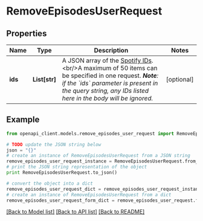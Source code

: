 # RemoveEpisodesUserRequest


## Properties
Name | Type | Description | Notes
------------ | ------------- | ------------- | -------------
**ids** | **List[str]** | A JSON array of the [Spotify IDs](/documentation/web-api/concepts/spotify-uris-ids). &lt;br/&gt;A maximum of 50 items can be specified in one request. _**Note**: if the &#x60;ids&#x60; parameter is present in the query string, any IDs listed here in the body will be ignored._  | [optional] 

## Example

```python
from openapi_client.models.remove_episodes_user_request import RemoveEpisodesUserRequest

# TODO update the JSON string below
json = "{}"
# create an instance of RemoveEpisodesUserRequest from a JSON string
remove_episodes_user_request_instance = RemoveEpisodesUserRequest.from_json(json)
# print the JSON string representation of the object
print RemoveEpisodesUserRequest.to_json()

# convert the object into a dict
remove_episodes_user_request_dict = remove_episodes_user_request_instance.to_dict()
# create an instance of RemoveEpisodesUserRequest from a dict
remove_episodes_user_request_form_dict = remove_episodes_user_request.from_dict(remove_episodes_user_request_dict)
```
[[Back to Model list]](../README.md#documentation-for-models) [[Back to API list]](../README.md#documentation-for-api-endpoints) [[Back to README]](../README.md)



